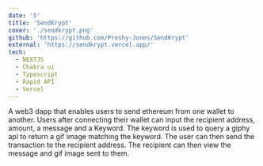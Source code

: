 ```yaml
---
date: '5'
title: 'SendKrypt'
cover: './sendkrypt.png'
github: 'https://github.com/Preshy-Jones/SendKrypt'
external: 'https://sendkrypt.vercel.app/'
tech:
  - NEXTJS
  - Chakra ui
  - Typescript
  - Rapid API
  - Vercel
---
```


A web3 dapp that enables users to send ethereum from one wallet to another. Users after connecting their wallet can input the recipient address, amount, a message and a Keyword. The keyword is used to query a giphy api to return a gif image matching the keyword. The user can then send the transaction to the recipient address. The recipient can then view the message and gif image sent to them.
